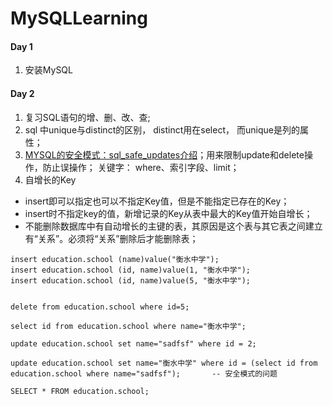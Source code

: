 # MySQLLearning

#### Day 1
1. 安装MySQL

#### Day 2
1. 复习SQL语句的增、删、改、查;
2. sql 中unique与distinct的区别， distinct用在select， 而unique是列的属性；
3. [MYSQL的安全模式：sql_safe_updates介绍](https://www.cnblogs.com/fengff/p/10774145.html)；用来限制update和delete操作，防止误操作； 关键字： where、索引字段、limit；
4. 自增长的Key
  * insert即可以指定也可以不指定Key值，但是不能指定已存在的Key；
  * insert时不指定key的值，新增记录的Key从表中最大的Key值开始自增长；
  * 不能删除数据库中有自动增长的主键的表，其原因是这个表与其它表之间建立有“关系”。必须将“关系”删除后才能删除表；
```
insert education.school (name)value("衡水中学");
insert education.school (id, name)value(1, "衡水中学");
insert education.school (id, name)value(5, "衡水中学");


delete from education.school where id=5;

select id from education.school where name="衡水中学";

update education.school set name="sadfsf" where id = 2;

update education.school set name="衡水中学" where id = (select id from education.school where name="sadfsf");		-- 安全模式的问题 

SELECT * FROM education.school;
```
